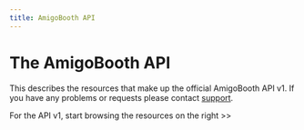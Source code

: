 ```yaml
---
title: AmigoBooth API
---
```


# The AmigoBooth API

This describes the resources that make up the official AmigoBooth API v1. If
you have any problems or requests please contact
[support](mailto:yo@amigobooth.com?subject=API).

For the API v1, start browsing the resources on the right >>
